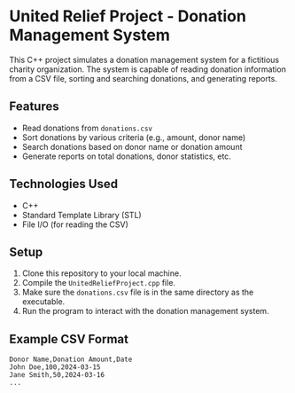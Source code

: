 # United Relief Project - Donation Management System

This C++ project simulates a donation management system for a fictitious charity organization. The system is capable of reading donation information from a CSV file, sorting and searching donations, and generating reports.

## Features

- Read donations from `donations.csv`
- Sort donations by various criteria (e.g., amount, donor name)
- Search donations based on donor name or donation amount
- Generate reports on total donations, donor statistics, etc.

## Technologies Used

- C++
- Standard Template Library (STL)
- File I/O (for reading the CSV)

## Setup

1. Clone this repository to your local machine.
2. Compile the `UnitedReliefProject.cpp` file.
3. Make sure the `donations.csv` file is in the same directory as the executable.
4. Run the program to interact with the donation management system.

## Example CSV Format

```csv
Donor Name,Donation Amount,Date
John Doe,100,2024-03-15
Jane Smith,50,2024-03-16
...
